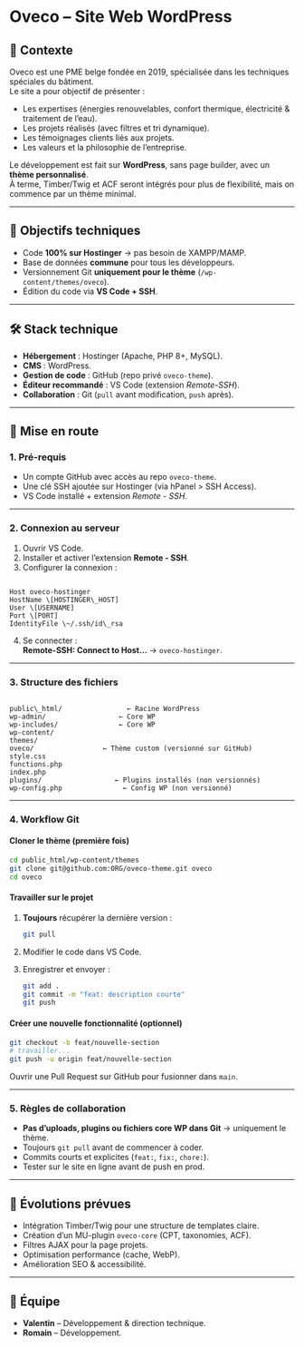 # Oveco – Site Web WordPress

## 📌 Contexte
Oveco est une PME belge fondée en 2019, spécialisée dans les techniques spéciales du bâtiment.  
Le site a pour objectif de présenter :
- Les expertises (énergies renouvelables, confort thermique, électricité & traitement de l’eau).
- Les projets réalisés (avec filtres et tri dynamique).
- Les témoignages clients liés aux projets.
- Les valeurs et la philosophie de l’entreprise.

Le développement est fait sur **WordPress**, sans page builder, avec un **thème personnalisé**.  
À terme, Timber/Twig et ACF seront intégrés pour plus de flexibilité, mais on commence par un thème minimal.

---

## 🎯 Objectifs techniques
- Code **100% sur Hostinger** → pas besoin de XAMPP/MAMP.
- Base de données **commune** pour tous les développeurs.
- Versionnement Git **uniquement pour le thème** (`/wp-content/themes/oveco`).
- Édition du code via **VS Code + SSH**.

---

## 🛠 Stack technique
- **Hébergement** : Hostinger (Apache, PHP 8+, MySQL).
- **CMS** : WordPress.
- **Gestion de code** : GitHub (repo privé `oveco-theme`).
- **Éditeur recommandé** : VS Code (extension *Remote-SSH*).
- **Collaboration** : Git (`pull` avant modification, `push` après).

---

## 🚀 Mise en route

### 1. Pré-requis
- Un compte GitHub avec accès au repo `oveco-theme`.
- Une clé SSH ajoutée sur Hostinger (via hPanel > SSH Access).
- VS Code installé + extension *Remote - SSH*.

---

### 2. Connexion au serveur
1. Ouvrir VS Code.
2. Installer et activer l’extension **Remote - SSH**.
3. Configurer la connexion :
```

Host oveco-hostinger
HostName \[HOSTINGER\_HOST]
User \[USERNAME]
Port \[PORT]
IdentityFile \~/.ssh/id\_rsa

```
4. Se connecter :  
**Remote-SSH: Connect to Host...** → `oveco-hostinger`.

---

### 3. Structure des fichiers
```

public\_html/                ← Racine WordPress
wp-admin/                  ← Core WP
wp-includes/               ← Core WP
wp-content/
themes/
oveco/                 ← Thème custom (versionné sur GitHub)
style.css
functions.php
index.php
plugins/                  ← Plugins installés (non versionnés)
wp-config.php               ← Config WP (non versionné)

````

---

### 4. Workflow Git

#### **Cloner le thème (première fois)**
```bash
cd public_html/wp-content/themes
git clone git@github.com:ORG/oveco-theme.git oveco
cd oveco
````

#### **Travailler sur le projet**

1. **Toujours** récupérer la dernière version :

   ```bash
   git pull
   ```
2. Modifier le code dans VS Code.
3. Enregistrer et envoyer :

   ```bash
   git add .
   git commit -m "feat: description courte"
   git push
   ```

#### **Créer une nouvelle fonctionnalité (optionnel)**

```bash
git checkout -b feat/nouvelle-section
# travailler...
git push -u origin feat/nouvelle-section
```

Ouvrir une Pull Request sur GitHub pour fusionner dans `main`.

---

### 5. Règles de collaboration

* **Pas d’uploads, plugins ou fichiers core WP dans Git** → uniquement le thème.
* Toujours `git pull` avant de commencer à coder.
* Commits courts et explicites (`feat:`, `fix:`, `chore:`).
* Tester sur le site en ligne avant de push en prod.

---

## 📅 Évolutions prévues

* Intégration Timber/Twig pour une structure de templates claire.
* Création d’un MU-plugin `oveco-core` (CPT, taxonomies, ACF).
* Filtres AJAX pour la page projets.
* Optimisation performance (cache, WebP).
* Amélioration SEO & accessibilité.

---

## 👥 Équipe

* **Valentin** – Développement & direction technique.
* **Romain** – Développement.